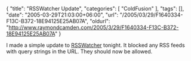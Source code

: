 {
	"title": "RSSWatcher Update",
	"categories": [
		"ColdFusion"
	],
	"tags": [],
	"date": "2005-03-29T21:03:00+06:00",
	"url": "/2005/03/29/F1640334-F13C-B372-18E94125E25AB07A",
	"oldurl": "http://www.raymondcamden.com/2005/3/29/F1640334-F13C-B372-18E94125E25AB07A"
}

I made a simple update to <a href="http://www.rsswatcher.com">RSSWatcher</a> tonight. It blocked any RSS feeds with query strings in the URL. They should now be allowed.